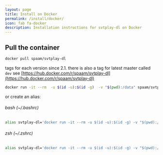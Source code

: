 ```yaml
---
layout: page
title: Install on Docker
permalink: /install/docker/
icon: fab fa-docker
description: Installation instructions for svtplay-dl on Docker
---
```


## Pull the container

```sh
docker pull spaam/svtplay-dl
```

tags for each version since 2.1. there is also a tag for latest master called `dev`
see [https://hub.docker.com/r/spaam/svtplay-dl](https://hub.docker.com/r/spaam/svtplay-dl)

```sh
docker run -it --rm  -u $(id -u):$(id -g)  -v "$(pwd):/data" spaam/svtplay-dl
```
or create an alias:
###### bash (~/.bashrc)
```sh
alias svtplay-dl='docker run -it --rm -u $(id -u):$(id -g) -v "$(pwd):/data" spaam/svtplay-dl'
```
###### zsh (~/.zshrc)
```sh
alias svtplay-dl='docker run -it --rm -u $(id -u):$(id -g) -v "$(pwd):/data" spaam/svtplay-dl'
```